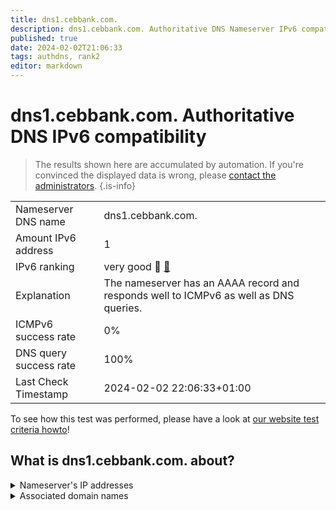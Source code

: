 ```yaml
---
title: dns1.cebbank.com.
description: dns1.cebbank.com. Authoritative DNS Nameserver IPv6 compatibility
published: true
date: 2024-02-02T21:06:33
tags: authdns, rank2
editor: markdown
---
```


# dns1.cebbank.com. Authoritative DNS IPv6 compatibility

> The results shown here are accumulated by automation. If you're convinced the displayed data is wrong, please [contact the administrators](/howto/chat). 
{.is-info}




|   |   |
| - | - |
| Nameserver DNS name | dns1.cebbank.com.
| Amount IPv6 address | 1
| IPv6 ranking | very good :2nd_place_medal: [🔗](/howto/ranking) |
| Explanation | The nameserver has an AAAA record and responds well to ICMPv6 as well as DNS queries. |
| ICMPv6 success rate | 0%|
| DNS query success rate | 100% |
| Last Check Timestamp | 2024-02-02 22:06:33+01:00 |

To see how this test was performed, please have a look at [our website test criteria howto](/howto/testcriteria/authdns)!


## What is dns1.cebbank.com. about?




<details>
<summary>Nameserver's IP addresses</summary>

2408:8607:2500:0:2210::102

</details>



<details>
<summary>Associated domain names</summary>

www.cebbank.com

</details>

